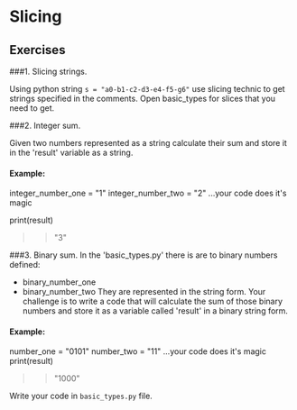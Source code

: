 # Slicing

## Exercises

###1. Slicing strings.

Using python string `s = "a0-b1-c2-d3-e4-f5-g6"` use slicing technic to get strings specified in the comments.
Open basic_types for slices that you need to get.

###2. Integer sum.

Given two numbers represented as a string calculate their sum and store it in the 'result' variable as a string.

#### Example:

integer_number_one = "1"
integer_number_two = "2"
...your code does it's magic

print(result)
>> "3"

###3. Binary sum.
In the 'basic_types.py' there is are to binary numbers defined:  
- binary_number_one
- binary_number_two
They are represented in the string form. Your challenge is to write a code that will calculate the sum of those binary numbers and store it as a variable called 'result' in a binary string form.  

#### Example:

number_one = "0101"
number_two = "11"
...your code does it's magic
print(result)
>> "1000"

Write your code in `basic_types.py` file.
